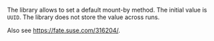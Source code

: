 
The library allows to set a default mount-by method. The initial value is
```UUID```. The library does not store the value across runs.

Also see https://fate.suse.com/316204/.

